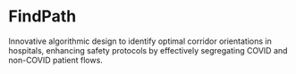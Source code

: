 # FindPath
Innovative algorithmic design to identify optimal corridor orientations in hospitals, enhancing safety protocols by effectively segregating COVID and non-COVID patient flows.
